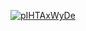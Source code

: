 <a href="file:/private/var/folders/sk/5l863n2500v5fw7dm2ybqcc40000gn/T/2963613598327569529/build/reports/kover/html/index.html">![pIHTAxWyDe](https://img.shields.io/badge/0.0-red?logo=kotlin&label=pIHTAxWyDe&style=for-the-badge)</a>
